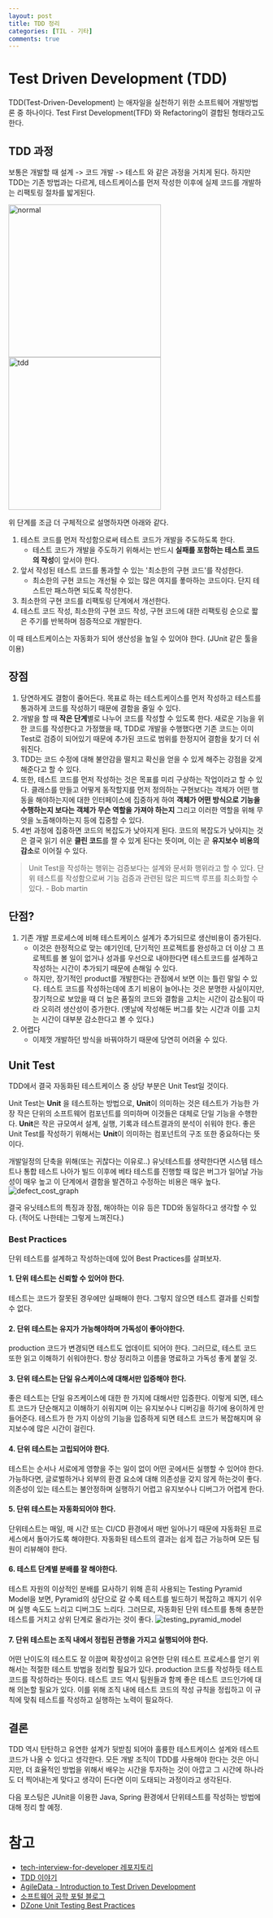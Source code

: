 ```yaml
---
layout: post
title: TDD 정리
categories: [TIL - 기타]
comments: true
---
```


# Test Driven Development (TDD)
TDD(Test-Driven-Development) 는 애자일을 실천하기 위한 소프트웨어 개발방법론 중 하나이다.
Test First Development(TFD) 와 Refactoring이 결합된 형태라고도 한다.

## TDD 과정
보통은 개발할 때 설계 -> 코드 개발 -> 테스트 와 같은 과정을 거치게 된다.
하지만 TDD는 기존 방법과는 다르게, 테스트케이스를 먼저 작성한 이후에 실제 코드를 개발하는 리팩토링 절차를 밟게된다.

<img src="/img/tdd/normal.png" alt="normal" width="300"><br>
<img src="/img/tdd/tdd.png" alt="tdd" width="300">

위 단계를 조금 더 구체적으로 설명하자면 아래와 같다.
1. 테스트 코드를 먼저 작성함으로써 테스트 코드가 개발을 주도하도록 한다.
   - 테스트 코드가 개발을 주도하기 위해서는 반드시 **실패를 포함하는 테스트 코드의 작성**이 앞서야 한다.
2. 앞서 작성된 테스트 코드를 통과할 수 있는 '최소한의 구현 코드'를 작성한다.
   - 최소한의 구현 코드는 개선될 수 있는 많은 여지를 퐇마하는 코드이다. 단지 테스트만 패스하면 되도록 작성한다.
3. 최소한의 구현 코드를 리팩토링 단계에서 개선한다.
4. 테스트 코드 작성, 최소한의 구현 코드 작성, 구현 코드에 대한 리팩토링 순으로 짧은 주기를 반복하며 점증적으로 개발한다.

이 때 테스트케이스는 자동화가 되어 생산성을 높일 수 있어야 한다. (JUnit 같은 툴을 이용)

## 장점
1. 당연하게도 결함이 줄어든다. 목표로 하는 테스트케이스를 먼저 작성하고 테스트를 통과하게 코드를 작성하기 때문에 결함을 줄일 수 있다.
2. 개발을 할 때 **작은 단계**별로 나누어 코드를 작성할 수 있도록 한다. 새로운 기능을 위한 코드를 작성한다고 가정했을 때, TDD로 개발을 수행했다면 기존 코드는 이미 Test로 검증이 되어있기 때문에 추가된 코드로 범위를 한정지어 결함을 찾기 더 쉬워진다.
3. TDD는 코드 수정에 대해 불안감을 떨치고 확신을 얻을 수 있게 해주는 강점을 갖게해준다고 할 수 있다.
4. 또한, 테스트 코드를 먼저 작성하는 것은 목표를 미리 구상하는 작업이라고 할 수 있다. 클래스를 만들고 어떻게 동작할지를 먼저 정의하는 구현보다는 객체가 어떤 행동을 해야하는지에 대한 인터페이스에 집중하게 하여 **객체가 어떤 방식으로 기능을 수행하는지 보다는 객체가 무슨 역할을 가져야 하는지** 그리고 이러한 역할을 위해 무엇을 노출해야하는지 등에 집중할 수 있다.
5. 4번 과정에 집중하면 코드의 복잡도가 낮아지게 된다. 코드의 복잡도가 낮아지는 것은 결국 읽기 쉬운 **클린 코드**를 짤 수 있게 된다는 뜻이며, 이는 곧 **유지보수 비용의 감소**로 이어질 수 있다.

> Unit Test을 작성하는 행위는 검증보다는 설계와 문서화 행위라고 할 수 있다. 단위 테스트를 작성함으로써 기능 검증과 관련된 많은 피드백 루프를 최소화할 수 있다. - Bob martin


## 단점?
1. 기존 개발 프로세스에 비해 테스트케이스 설계가 추가되므로 생산비용이 증가된다.
   - 이것은 한정적으로 맞는 얘기인데, 단기적인 프로젝트를 완성하고 더 이상 그 프로젝트를 볼 일이 없거나 성과를 우선으로 내야한다면 테스트코드를 설계하고 작성하는 시간이 추가되기 때문에 손해일 수 있다.
   - 하지만, 장기적인 product를 개발한다는 관점에서 보면 이는 틀린 말일 수 있다. 테스트 코드를 작성하는데에 초기 비용이 늘어나는 것은 분명한 사실이지만, 장기적으로 보았을 때 더 높은 품질의 코드와 결함을 고치는 시간이 감소됨이 따라 오히려 생산성이 증가한다. (옛날에 작성해둔 버그를 찾는 시간과 이를 고치는 시간이 대부분 감소한다고 볼 수 있다.)
2. 어렵다
   - 이제껏 개발하던 방식을 바꿔야하기 때문에 당연히 어려울 수 있다.


## Unit Test
TDD에서 결국 자동화된 테스트케이스 중 상당 부분은 Unit Test일 것이다.

Unit Test는 **Unit** 을 테스트하는 방법으로, **Unit**이 의미하는 것은 테스트가 가능한 가장 작은 단위의 소프트웨어 컴포넌트를 의미하며 이것들은 대체로 단일 기능을 수행한다. 
**Unit**은 작은 규모여서 설계, 실행, 기록과 테스트결과의 분석이 쉬워야 한다. 좋은 Unit Test를 작성하기 위해서는 **Unit**이 의미하는 컴포넌트의 구조 또한 중요하다는 뜻이다. 

개발일정의 단축을 위해(또는 귀찮다는 이유로..) 유닛테스트를 생략한다면 시스템 테스트나 통합 테스트 나아가 빌드 이후에 베타 테스트를 진행할 때 많은 버그가 일어날 가능성이 매우 높고 이 단계에서 결함을 발견하고 수정하는 비용은 매우 높다.
![defect_cost_graph](/img/tdd/defect_cost_graph.png)

결국 유닛테스트의 특징과 장점, 해야하는 이유 등은 TDD와 동일하다고 생각할 수 있다. (적어도 나한테는 그렇게 느껴진다.)

### Best Practices
단위 테스트를 설계하고 작성하는데에 있어 Best Practices를 살펴보자.

#### 1. 단위 테스트는 신뢰할 수 있어야 한다.
테스트는 코드가 잘못된 경우에만 실패해야 한다. 그렇지 않으면 테스트 결과를 신뢰할 수 없다.
#### 2. 단위 테스트는 유지가 가능해야하며 가독성이 좋아야한다.
production 코드가 변경되면 테스트도 업데이트 되어야 한다. 그러므로, 테스트 코드 또한 읽고 이해하기 쉬워야한다. 항상 정리하고 이름을 명료하고 가독성 좋게 붙일 것.
#### 3. 단위 테스트는 단일 유스케이스에 대해서만 입증해야 한다.
좋은 테스트는 단일 유즈케이스에 대한 한 가지에 대해서만 입증한다. 이렇게 되면, 테스트 코드가 단순해지고 이해하기 쉬워지며 이는 유지보수나 디버깅을 하기에 용이하게 만들어준다. 테스트가 한 가지 이상의 기능을 입증하게 되면 테스트 코드가 복잡해지며 유지보수에 많은 시간이 걸린다.
#### 4. 단위 테스트는 고립되어야 한다.
테스트는 순서나 서로에게 영향을 주는 일이 없이 어떤 곳에서든 실행할 수 있어야 한다. 가능하다면, 글로벌하거나 외부의 환경 요소에 대해 의존성을 갖지 않게 하는것이 좋다. 의존성이 있는 테스트는 불안정하며 실행하기 어렵고 유지보수나 디버그가 어렵게 한다.
#### 5. 단위 테스트는 자동화되어야 한다.
단위테스트는 매일, 매 시간 또는 CI/CD 환경에서 매번 일어나기 때문에 자동화된 프로세스에서 돌아가도록 해야한다. 자동화된 테스트의 결과는 쉽게 접근 가능하며 모든 팀원이 리뷰해야 한다. 
#### 6. 테스트 단계별 분배를 잘 해야한다.
테스트 자원의 이상적인 분배를 묘사하기 위해 흔히 사용되는 Testing Pyramid Model을 보면, Pyramid의 상단으로 갈 수록 테스트를 빌드하기 복잡하고 깨지기 쉬우며 실행 속도도 느리고 디버그도 느리다. 그러므로,
자동화된 단위 테스트를 통해 충분한 테스트를 거치고 상위 단계로 올라가는 것이 좋다.
![testing_pyramid_model](/img/tdd/agile_testing_pyramid.png)
#### 7. 단위 테스트는 조직 내에서 정립된 관행을 가지고 실행되어야 한다.
어떤 난이도의 테스트도 잘 이끌며 확장성이고 유연한 단위 테스트 프로세스를 얻기 위해서는 적절한 테스트 방법을 정리할 필요가 있다. production 코드를 작성하듯 테스트 코드를 작성하라는 뜻이다. 테스트 코드 역시 팀원들과 함께 좋은 테스트 코드인가에 대해 의논할 필요가 있다. 이를 위해 조직 내에 테스트 코드의 작성 규칙을 정립하고 이 규칙에 맞춰 테스트를 작성하고 실행하는 노력이 필요하다.


## 결론
TDD 역시 탄탄하고 유연한 설계가 뒷받침 되어야 훌륭한 테스트케이스 설계와 테스트 코드가 나올 수 있다고 생각한다. 모든 개발 조직이 TDD를 사용해야 한다는 것은 아니지만, 더 효율적인 방법을 위해서 배우는 시간을 투자하는 것이 아깝고 그 시간에 하나라도 더 찍어내는게 맞다고 생각이 든다면 이미 도태되는 과정이라고 생각된다.

다음 포스팅은 JUnit을 이용한 Java, Spring 환경에서 단위테스트를 작성하는 방법에 대해 정리 할 예정.

# 참고
- [tech-interview-for-developer 레포지토리](https://github.com/gyoogle/tech-interview-for-developer/blob/master/Computer%20Science/Software%20Engineering/TDD(Test%20Driven%20Development).md)
- [TDD 이야기](http://cloudrain21.com/test-driven-development)
- [AgileData - Introduction to Test Driven Development](http://agiledata.org/essays/tdd.html)
- [소프트웨어 공학 포털 블로그](http://korea-sw-eng.blogspot.com/2016_01_27_archive.html)
- [DZone Unit Testing Best Practices](https://dzone.com/articles/unit-testing-best-practices-how-to-get-the-most-ou)
